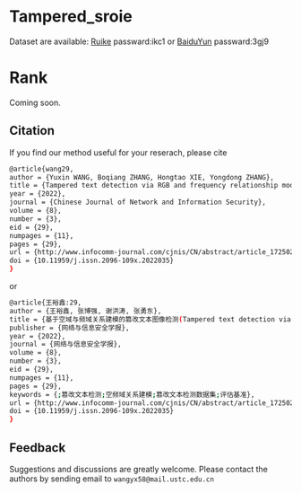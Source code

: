 # Tampered_sroie
Dataset are available: [Ruike](https://rec.ustc.edu.cn/share/1c7a3910-da45-11ec-8f67-b9fab9728d69) passward:ikc1 or [BaiduYun](https://pan.baidu.com/s/1N4YeqBMHMdOBKD3KOrI35Q) passward:3gj9

# Rank
Coming soon.

## Citation
If you find our method useful for your reserach, please cite
```bash
@article{wang29,
author = {Yuxin WANG, Boqiang ZHANG, Hongtao XIE, Yongdong ZHANG},
title = {Tampered text detection via RGB and frequency relationship modeling},
year = {2022},
journal = {Chinese Journal of Network and Information Security},
volume = {8},
number = {3},
eid = {29},
numpages = {11},
pages = {29},
url = {http://www.infocomm-journal.com/cjnis/CN/abstract/article_172502.shtml},
doi = {10.11959/j.issn.2096-109x.2022035}
}    
```
or
```bash
@article{王裕鑫:29,
author = {王裕鑫, 张博强, 谢洪涛, 张勇东},
title = {基于空域与频域关系建模的篡改文本图像检测(Tampered text detection via RGB and frequency relationship modeling)},
publisher = {网络与信息安全学报},
year = {2022},
journal = {网络与信息安全学报},
volume = {8},
number = {3},
eid = {29},
numpages = {11},
pages = {29},
keywords = {;篡改文本检测;空频域关系建模;篡改文本检测数据集;评估基准},
url = {http://www.infocomm-journal.com/cjnis/CN/abstract/article_172502.shtml},
doi = {10.11959/j.issn.2096-109x.2022035}
}    
```
## Feedback
Suggestions and discussions are greatly welcome. Please contact the authors by sending email to ```wangyx58@mail.ustc.edu.cn```
